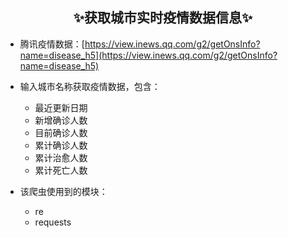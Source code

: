 ## <center>✨获取城市实时疫情数据信息✨</center>
 - 腾讯疫情数据：[https://view.inews.qq.com/g2/getOnsInfo?name=disease_h5](https://view.inews.qq.com/g2/getOnsInfo?name=disease_h5)

 - 输入城市名称获取疫情数据，包含：
    - 最近更新日期
    - 新增确诊人数
    - 目前确诊人数
    - 累计确诊人数
    - 累计治愈人数
    - 累计死亡人数
 - 该爬虫使用到的模块：
	 - re
	 - requests